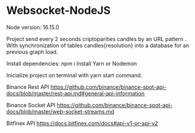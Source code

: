 # Websocket-NodeJS
Node version: 16.15.0

Project send every 2 seconds criptoparities candles by an URL pattern . With synchronization of tables candles{resolution} into a database for an previous graph load.

Install dependencies: npm i
Install Yarn or Nodemon

Inicialize project on terminal with yarn start command.

Binance Rest API
https://github.com/binance/binance-spot-api-docs/blob/master/rest-api.md#general-api-information

Binance Socket API
https://github.com/binance/binance-spot-api-docs/blob/master/web-socket-streams.md

Bitfinex API
https://docs.bitfinex.com/docs#api-v1-or-api-v2
